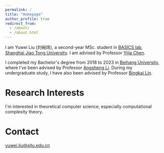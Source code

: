 ```yaml
---
permalink: /
title: "Homepage"
author_profile: true
redirect_from: 
  - /about/
  - /about.html
---
```


I am Yuwei Liu (刘裕炜), a second-year MSc. student in [BASICS lab](https://basics.sjtu.edu.cn/), [Shanghai Jiao Tong University](https://en.sjtu.edu.cn/). I am advised by Professor [Yijia Chen](https://basics.sjtu.edu.cn/~chen/). 

I completed my Bachelor's degree from 2018 to 2023 in [Beihang University](https://ev.buaa.edu.cn/), where I've been advised by Professor [Angsheng Li](https://scse.buaa.edu.cn/info/1078/5403.htm). During my undergraduate study, I have also been advised by Professor [Bingkai Lin](https://sites.google.com/site/bingkai314159).

Research Interests
======
I'm interested in theoretical computer science, especially computational complexity theory.

Contact
======
<yuwei.liu@sjtu.edu.cn>